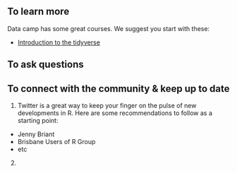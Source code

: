 ## To learn more 
Data camp has some great courses. We suggest you start with these:    
* [Introduction to the tidyverse](https://www.datacamp.com/courses/introduction-to-the-tidyverse)

## To ask questions  

## To connect with the community & keep up to date

1. Twitter is a great way to keep your finger on the pulse of new developments in R. Here are some recommendations to follow as a starting point:    
 * Jenny Briant   
 * Brisbane Users of R Group    
 * etc   
2. 

